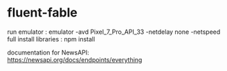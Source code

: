 # fluent-fable

run emulator : emulator -avd Pixel_7_Pro_API_33 -netdelay none -netspeed full
install libraries : npm install

documentation for NewsAPI: https://newsapi.org/docs/endpoints/everything 
